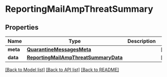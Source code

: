 # ReportingMailAmpThreatSummary

## Properties
Name | Type | Description | Notes
------------ | ------------- | ------------- | -------------
**meta** | [**QuarantineMessagesMeta**](QuarantineMessagesMeta.md) |  | [optional] 
**data** | [**ReportingMailAmpThreatSummaryData**](ReportingMailAmpThreatSummaryData.md) |  | [optional] 

[[Back to Model list]](../README.md#documentation-for-models) [[Back to API list]](../README.md#documentation-for-api-endpoints) [[Back to README]](../README.md)

